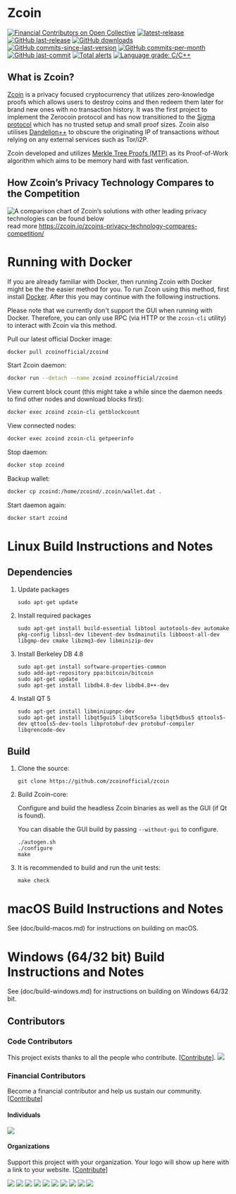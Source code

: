 Zcoin
===============

[![Financial Contributors on Open Collective](https://opencollective.com/zcoin/all/badge.svg?label=financial+contributors)](https://opencollective.com/zcoin) [![latest-release](https://img.shields.io/github/release/zcoinofficial/zcoin)](https://github.com/zcoinofficial/zcoin/releases)
[![GitHub last-release](https://img.shields.io/github/release-date/zcoinofficial/zcoin)](https://github.com/zcoinofficial/zcoin/releases)
[![GitHub downloads](https://img.shields.io/github/downloads/zcoinofficial/zcoin/total)](https://github.com/zcoinofficial/zcoin/releases)
[![GitHub commits-since-last-version](https://img.shields.io/github/commits-since/zcoinofficial/zcoin/latest/master)](https://github.com/zcoinofficial/zcoin/graphs/commit-activity)
[![GitHub commits-per-month](https://img.shields.io/github/commit-activity/m/zcoinofficial/zcoin)](https://github.com/zcoinofficial/zcoin/graphs/code-frequency)
[![GitHub last-commit](https://img.shields.io/github/last-commit/zcoinofficial/zcoin)](https://github.com/zcoinofficial/zcoin/commits/master)
[![Total alerts](https://img.shields.io/lgtm/alerts/g/zcoinofficial/zcoin.svg?logo=lgtm&logoWidth=18)](https://lgtm.com/projects/g/zcoinofficial/zcoin/alerts/)
[![Language grade: C/C++](https://img.shields.io/lgtm/grade/cpp/g/zcoinofficial/zcoin.svg?logo=lgtm&logoWidth=18)](https://lgtm.com/projects/g/zcoinofficial/zcoin/context:cpp)

What is Zcoin?
--------------

[Zcoin](https://zcoin.io) is a privacy focused cryptocurrency that utilizes zero-knowledge proofs which allows users to destroy coins and then redeem them later for brand new ones with no transaction history. It was the first project to implement the Zerocoin protocol and has now transitioned to the [Sigma protocol](https://zcoin.io/what-is-sigma-and-why-is-it-replacing-zerocoin-in-zcoin/) which has no trusted setup and small proof sizes. Zcoin also utilises [Dandelion++](https://arxiv.org/abs/1805.11060) to obscure the originating IP of transactions without relying on any external services such as Tor/i2P.

Zcoin developed and utilizes [Merkle Tree Proofs (MTP)](https://arxiv.org/pdf/1606.03588.pdf) as its Proof-of-Work algorithm which aims to be memory hard with fast verification.

How Zcoin’s Privacy Technology Compares to the Competition
--------------
![A comparison chart of Zcoin’s solutions with other leading privacy technologies can be found below](https://zcoin.io/wp-content/uploads/2019/04/zcoin_table_coloured5-01.png) 
read more https://zcoin.io/zcoins-privacy-technology-compares-competition/

Running with Docker
===================

If you are already familiar with Docker, then running Zcoin with Docker might be the the easier method for you. To run Zcoin using this method, first install [Docker](https://store.docker.com/search?type=edition&offering=community). After this you may
continue with the following instructions.

Please note that we currently don't support the GUI when running with Docker. Therefore, you can only use RPC (via HTTP or the `zcoin-cli` utility) to interact with Zcoin via this method.

Pull our latest official Docker image:

```sh
docker pull zcoinofficial/zcoind
```

Start Zcoin daemon:

```sh
docker run --detach --name zcoind zcoinofficial/zcoind
```

View current block count (this might take a while since the daemon needs to find other nodes and download blocks first):

```sh
docker exec zcoind zcoin-cli getblockcount
```

View connected nodes:

```sh
docker exec zcoind zcoin-cli getpeerinfo
```

Stop daemon:

```sh
docker stop zcoind
```

Backup wallet:

```sh
docker cp zcoind:/home/zcoind/.zcoin/wallet.dat .
```

Start daemon again:

```sh
docker start zcoind
```

Linux Build Instructions and Notes
==================================

Dependencies
----------------------
1.  Update packages

        sudo apt-get update

2.  Install required packages

        sudo apt-get install build-essential libtool autotools-dev automake pkg-config libssl-dev libevent-dev bsdmainutils libboost-all-dev libgmp-dev cmake libzmq3-dev libminizip-dev

3.  Install Berkeley DB 4.8

        sudo apt-get install software-properties-common
        sudo add-apt-repository ppa:bitcoin/bitcoin
        sudo apt-get update
        sudo apt-get install libdb4.8-dev libdb4.8++-dev

4.  Install QT 5

        sudo apt-get install libminiupnpc-dev
        sudo apt-get install libqt5gui5 libqt5core5a libqt5dbus5 qttools5-dev qttools5-dev-tools libprotobuf-dev protobuf-compiler libqrencode-dev

Build
----------------------
1.  Clone the source:

        git clone https://github.com/zcoinofficial/zcoin

2.  Build Zcoin-core:

    Configure and build the headless Zcoin binaries as well as the GUI (if Qt is found).

    You can disable the GUI build by passing `--without-gui` to configure.
        
        ./autogen.sh
        ./configure
        make

3.  It is recommended to build and run the unit tests:

        make check


macOS Build Instructions and Notes
=====================================
See (doc/build-macos.md) for instructions on building on macOS.



Windows (64/32 bit) Build Instructions and Notes
=====================================
See (doc/build-windows.md) for instructions on building on Windows 64/32 bit.

## Contributors

### Code Contributors

This project exists thanks to all the people who contribute. [[Contribute](CONTRIBUTING.md)].
<a href="https://github.com/zcoinofficial/zcoin/graphs/contributors"><img src="https://opencollective.com/zcoin/contributors.svg?width=890&button=false" /></a>

### Financial Contributors

Become a financial contributor and help us sustain our community. [[Contribute](https://opencollective.com/zcoin/contribute)]

#### Individuals

<a href="https://opencollective.com/zcoin"><img src="https://opencollective.com/zcoin/individuals.svg?width=890"></a>

#### Organizations

Support this project with your organization. Your logo will show up here with a link to your website. [[Contribute](https://opencollective.com/zcoin/contribute)]

<a href="https://opencollective.com/zcoin/organization/0/website"><img src="https://opencollective.com/zcoin/organization/0/avatar.svg"></a>
<a href="https://opencollective.com/zcoin/organization/1/website"><img src="https://opencollective.com/zcoin/organization/1/avatar.svg"></a>
<a href="https://opencollective.com/zcoin/organization/2/website"><img src="https://opencollective.com/zcoin/organization/2/avatar.svg"></a>
<a href="https://opencollective.com/zcoin/organization/3/website"><img src="https://opencollective.com/zcoin/organization/3/avatar.svg"></a>
<a href="https://opencollective.com/zcoin/organization/4/website"><img src="https://opencollective.com/zcoin/organization/4/avatar.svg"></a>
<a href="https://opencollective.com/zcoin/organization/5/website"><img src="https://opencollective.com/zcoin/organization/5/avatar.svg"></a>
<a href="https://opencollective.com/zcoin/organization/6/website"><img src="https://opencollective.com/zcoin/organization/6/avatar.svg"></a>
<a href="https://opencollective.com/zcoin/organization/7/website"><img src="https://opencollective.com/zcoin/organization/7/avatar.svg"></a>
<a href="https://opencollective.com/zcoin/organization/8/website"><img src="https://opencollective.com/zcoin/organization/8/avatar.svg"></a>
<a href="https://opencollective.com/zcoin/organization/9/website"><img src="https://opencollective.com/zcoin/organization/9/avatar.svg"></a>
